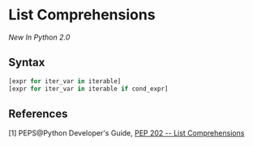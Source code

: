 # List Comprehensions

_New In Python 2.0_

## Syntax

```python
[expr for iter_var in iterable]
[expr for iter_var in iterable if cond_expr]
```

## References

[1] PEPS@Python Developer's Guide, [PEP 202 -- List Comprehensions](https://www.python.org/dev/peps/pep-0202/)
